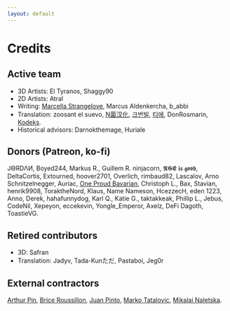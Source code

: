 ```yaml
---
layout: default
---
```


# Credits

## Active team
* 3D Artists: El Tyranos, Shaggy90
* 2D Artists: Atral
* Writing: [Marcella Strangelove](https://www.youtube.com/watch?v=dQw4w9WgXcQ), Marcus Aldenkercha, b_abbi
* Translation: zoosant el suevo, [N菌汉化](https://steamcommunity.com/id/Mochi_Fish/myworkshopfiles/?appid=1158310), [크번빌](https://steamcommunity.com/profiles/76561198119968654/myworkshopfiles/?appid=1158310), [티에](https://steamcommunity.com/profiles/76561198085006398/), DonRosmarin, [Kodeks](https://steamcommunity.com/sharedfiles/filedetails/?id=2218891628).
* Historical advisors: Darnokthemage, Huriale

## Donors (Patreon, ko-fi)
JƟЯDΛИ, Boyed244, Markus R., Guillem R. ninjacorn, 𝕹𝕲𝕰 𝖎𝖘 𝖌𝖔𝖔𝖉, DeltaCortis, Extourned, hoover2701, Overlich, rimbaud82, Lascalov, Arno Schnitzelnegger, Auriac, [One Proud Bavarian](https://www.youtube.com/channel/UCtTqRL3pJ355Ec_W0afyKrA), Christoph L., Bax, Stavian, henrik9908, ToraktheNord, Klaus, Name Nameson, HcezzecH, eden 1223, Anno, Derek, hahafunnydog, Karl Q., Katie G., taktakkeak, Phillip L., Jebus, CodeNil, Xepeyon, eccekevin, Yongle_Emperor, Axelz, DeFi Dagoth, ToastieVG.

## Retired contributors
* 3D: Safran
* Translation: Jadyv, Tada-Kunただ, Pastaboi, Jeg0r

## External contractors
[Arthur Pin](https://www.artstation.com/loutre), [Brice Roussillon](http://briceroussillon.fr/), [Juan Pinto](https://www.artstation.com/juan_pinto), [Marko Tatalovic](https://www.artstation.com/fuxna), [Mikalai Naletska](https://www.artstation.com/huko3d).
